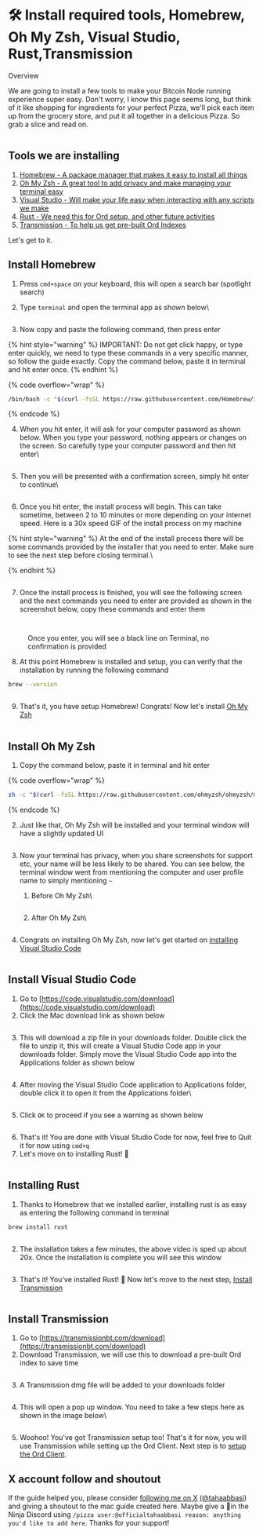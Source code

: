 # 🛠️ Install required tools, Homebrew, Oh My Zsh, Visual Studio, Rust,Transmission

Overview

We are going to install a few tools to make your Bitcoin Node running experience super easy. Don't worry, I know this page seems long, but think of it like shopping for ingredients for your perfect Pizza, we'll pick each item up from the grocery store, and put it all together in a delicious Pizza. So grab a slice and read on.

<figure><img src="../.gitbook/assets/pizza.gif" alt=""><figcaption></figcaption></figure>

## Tools we are installing

1. [Homebrew - A package manager that makes it easy to install all things](install-required-tools-homebrew-oh-my-zsh-visual-studio-rust-transmission.md#install-homebrew)
2. [Oh My Zsh - A great tool to add privacy and make managing your terminal easy](install-required-tools-homebrew-oh-my-zsh-visual-studio-rust-transmission.md#install-oh-my-zsh)
3. [Visual Studio - Will make your life easy when interacting with any scripts we make](install-required-tools-homebrew-oh-my-zsh-visual-studio-rust-transmission.md#install-visual-studio-code)
4. [Rust - We need this for Ord setup, and other future activities](install-required-tools-homebrew-oh-my-zsh-visual-studio-rust-transmission.md#installing-rust)
5. [Transmission - To help us get pre-built Ord Indexes](install-required-tools-homebrew-oh-my-zsh-visual-studio-rust-transmission.md#install-transmission)

Let's get to it.&#x20;

## Install Homebrew

1. Press `cmd+space` on your keyboard, this will open a search bar (spotlight search)
2.  Type `terminal` and open the terminal app as shown below\


    <figure><img src="../.gitbook/assets/image (16).png" alt=""><figcaption></figcaption></figure>
3. Now copy and paste the following command, then press enter

{% hint style="warning" %}
IMPORTANT: Do not get click happy, or type enter quickly, we need to type these commands in a very specific manner, so follow the guide exactly. Copy the command below, paste it in terminal and hit enter once.
{% endhint %}

{% code overflow="wrap" %}
```bash
/bin/bash -c "$(curl -fsSL https://raw.githubusercontent.com/Homebrew/install/HEAD/install.sh)"
```
{% endcode %}

4.  When you hit enter, it will ask for your computer password as shown below. When you type your password, nothing appears or changes on the screen. So carefully type your computer password and then hit enter\


    <figure><img src="../.gitbook/assets/image (32).png" alt=""><figcaption></figcaption></figure>


5.  Then you will be presented with a confirmation screen, simply hit enter to continue\


    <figure><img src="../.gitbook/assets/image (33).png" alt=""><figcaption></figcaption></figure>


6. Once you hit enter, the install process will begin. This can take sometime, between 2 to 10 minutes or more depending on your internet speed. Here is a 30x speed GIF of the install process on my machine

{% hint style="warning" %}
At the end of the install process there will be some commands provided by the installer that you need to enter. Make sure to see the next step before closing terminal.\

{% endhint %}

<figure><img src="../.gitbook/assets/Brew Install (1).gif" alt=""><figcaption></figcaption></figure>

7. Once the install process is finished, you will see the following screen and the next commands you need to enter are provided as shown in the screenshot below, copy these commands and enter them

<figure><img src="../.gitbook/assets/image (5) (1).png" alt=""><figcaption></figcaption></figure>

<figure><img src="../.gitbook/assets/image (35).png" alt=""><figcaption><p>Once you enter, you will see a black line on Terminal, no confirmation is provided</p></figcaption></figure>

8. At this point Homebrew is installed and setup, you can verify that the installation by running the following command

```bash
brew --version
```

<figure><img src="../.gitbook/assets/image (36).png" alt=""><figcaption></figcaption></figure>

9. That's it, you have setup Homebrew! Congrats! Now let's install [Oh My Zsh](install-required-tools-homebrew-oh-my-zsh-visual-studio-rust-transmission.md#oh-my-zsh)

<figure><img src="../.gitbook/assets/pizza.gif" alt=""><figcaption></figcaption></figure>

## Install Oh My Zsh

1. Copy the command below, paste it in terminal and hit enter

{% code overflow="wrap" %}
```bash
sh -c "$(curl -fsSL https://raw.githubusercontent.com/ohmyzsh/ohmyzsh/master/tools/install.sh)"
```
{% endcode %}

2. Just like that, Oh My Zsh will be installed and your terminal window will have a slightly updated UI

<figure><img src="../.gitbook/assets/Screen Recording 2024-04-16 at 2.31.06 AM (1).gif" alt=""><figcaption></figcaption></figure>

3. Now your terminal has privacy, when you share screenshots for support etc, your name will be less likely to be shared. You can see below, the terminal window went from mentioning the computer and user profile name to simply mentioning `~`
   1.  Before Oh My Zsh\


       <figure><img src="../.gitbook/assets/Before Oh My Zsh.jpg" alt=""><figcaption></figcaption></figure>


   2.  After Oh My Zsh\


       <figure><img src="../.gitbook/assets/image (37).png" alt=""><figcaption></figcaption></figure>


4. Congrats on installing Oh My Zsh, now let's get started on [installing Visual Studio Code](install-required-tools-homebrew-oh-my-zsh-visual-studio-rust-transmission.md#install-visual-studio-code)

<figure><img src="../.gitbook/assets/pizza.gif" alt=""><figcaption></figcaption></figure>

## Install Visual Studio Code

1. Go to [https://code.visualstudio.com/download](https://code.visualstudio.com/download)
2. Click the Mac download link as shown below

<figure><img src="../.gitbook/assets/image (38).png" alt=""><figcaption></figcaption></figure>

3. This will download a zip file in your downloads folder. Double click the file to unzip it, this will create a Visual Studio Code app in your downloads folder. Simply move the Visual Studio Code app into the Applications folder as shown below

<figure><img src="../.gitbook/assets/image (39).png" alt=""><figcaption></figcaption></figure>

4.  After moving the Visual Studio Code application to Applications folder, double click it to open it from the Applications folder\


    <figure><img src="../.gitbook/assets/image (40).png" alt=""><figcaption></figcaption></figure>


5. Click `OK` to proceed if you see a warning as shown below

<figure><img src="../.gitbook/assets/image (41).png" alt=""><figcaption></figcaption></figure>

6. That's it! You are done with Visual Studio Code for now, feel free to Quit it for now using `cmd+q`
7. Let's move on to installing Rust! :pizza:

<figure><img src="../.gitbook/assets/pizza.gif" alt=""><figcaption></figcaption></figure>

## Installing Rust

1. Thanks to Homebrew that we installed earlier, installing rust is as easy as entering the following command in terminal

```bash
brew install rust
```

<figure><img src="../.gitbook/assets/Rust Installation (1).gif" alt=""><figcaption></figcaption></figure>

2. The installation takes a few minutes, the above video is sped up about 20x. Once the installation is complete you will see this window

<figure><img src="../.gitbook/assets/image (42).png" alt=""><figcaption></figcaption></figure>

3. That's it! You've installed Rust! :pizza: Now let's move to the next step, [Install Transmission](install-required-tools-homebrew-oh-my-zsh-visual-studio-rust-transmission.md#install-transmission)

<figure><img src="../.gitbook/assets/pizza.gif" alt=""><figcaption></figcaption></figure>

## Install Transmission

1. Go to [https://transmissionbt.com/download](https://transmissionbt.com/download)
2. Download Transmission, we will use this to download a pre-built Ord index to save time

<figure><img src="../.gitbook/assets/image (1) (1) (1) (1) (1).png" alt=""><figcaption></figcaption></figure>

3. A Transmission dmg file will be added to your downloads folder

<figure><img src="../.gitbook/assets/image (1) (1) (1) (1) (1) (1).png" alt=""><figcaption></figcaption></figure>

4.  This will open a pop up window. You need to take a few steps here as shown in the image below\


    <figure><img src="../.gitbook/assets/image (2) (1) (1) (1) (1).png" alt=""><figcaption></figcaption></figure>


5. Woohoo! You've got Transmission setup too! That's it for now, you will use Transmission while setting up the Ord Client. Next step is to [setup the Ord Client](setup-ord-client-on-mac.md).

## X account follow and shoutout

If the guide helped you, please consider [following me on X](https://twitter.com/tahaabbasi) [(@tahaabbasi](https://twitter.com/tahaabbasi)) and giving a shoutout to the mac guide created here. Maybe give a :pizza:in the Ninja Discord using `/pizza user:@officialtahaabbasi reason: anything you'd like to add here`. Thanks for your support!
